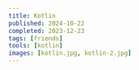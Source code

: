 ```yaml
---
title: Kotlin
published: 2024-10-22
completed: 2023-12-23
tags: [friends]
tools: [kotlin]
images: [kotlin.jpg, kotlin-2.jpg]
---
```


